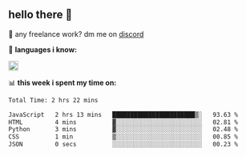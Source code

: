 ## hello there 👋

💼 any freelance work? dm me on [discord](https://discord.com/users/577571414186393661/)

🌸 **languages ​i know:**  

<img height="20" src="https://skillicons.dev/icons?i=js,ts,html,css,php,py,java&perline=50">

📊 **this week i spent my time on:**
<!--START_SECTION:waka-->

```txt
Total Time: 2 hrs 22 mins

JavaScript   2 hrs 13 mins   ███████████████████████▒░   93.63 %
HTML         4 mins          ▓░░░░░░░░░░░░░░░░░░░░░░░░   02.81 %
Python       3 mins          ▓░░░░░░░░░░░░░░░░░░░░░░░░   02.48 %
CSS          1 min           ▒░░░░░░░░░░░░░░░░░░░░░░░░   00.85 %
JSON         0 secs          ░░░░░░░░░░░░░░░░░░░░░░░░░   00.23 %
```

<!--END_SECTION:waka-->
